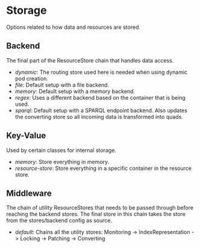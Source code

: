 # Storage
Options related to how data and resources are stored.

## Backend
The final part of the ResourceStore chain that handles data access.
* *dynamic*: The routing store used here is needed when using dynamic pod creation.
* *file*: Default setup with a file backend.
* *memory*: Default setup with a memory backend.
* *regex*: Uses a different backend based on the container that is being used.
* *sparql*: Default setup with a SPARQL endpoint backend.
  Also updates the converting store so all incoming data is transformed into quads.

## Key-Value
Used by certain classes for internal storage.
* *memory*: Store everything in memory.
* *resource-store*: Store everything in a specific container in the resource store.

## Middleware
The chain of utility ResourceStores that needs to be passed through before reaching the backend stores.
The final store in this chain takes the store from the stores/backend config as source.
* *default*: Chains all the utility stores: 
  Monitoring -> IndexRepresentation -> Locking -> Patching -> Converting
